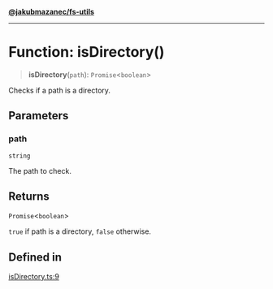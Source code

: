 [**@jakubmazanec/fs-utils**](../README.md)

---

# Function: isDirectory()

> **isDirectory**(`path`): `Promise`\<`boolean`\>

Checks if a path is a directory.

## Parameters

### path

`string`

The path to check.

## Returns

`Promise`\<`boolean`\>

`true` if path is a directory, `false` otherwise.

## Defined in

[isDirectory.ts:9](https://github.com/jakubmazanec/tools/blob/a9765e3de8390a6e57bec51efaeb411fbd7881ab/packages/fs-utils/source/isDirectory.ts#L9)

